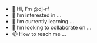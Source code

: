 - 👋 Hi, I’m @dj-rf
- 👀 I’m interested in ...
- 🌱 I’m currently learning ...
- 💞️ I’m looking to collaborate on ...
- 📫 How to reach me ...

<!---
dj-rf/dj-rf is a ✨ special ✨ repository because its `README.md` (this file) appears on your GitHub profile.
You can click the Preview link to take a look at your changes.
--->
